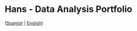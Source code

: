 # Hans - Data Analysis Portfolio 
([Spanish](https://github.com/HansAllTech/Hans_Data_Analysis_Portfolio/blob/main/Proyectos.md#tabla-de-contenido-es--en) | [English](https://github.com/HansAllTech/Hans_Data_Analysis_Portfolio/blob/main/Projects.md#table-of-content-es--en))                                
                                                            
                                                                                                                    
                                                             
                                                                        
                                           
                          
                           
              
       
            
        
   
  
 
 
